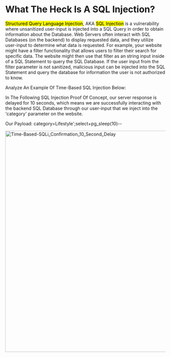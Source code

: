 <h1>What The Heck Is A SQL Injection?</h1>
<mark>Structured Query Language Injection</mark>, AKA <mark>SQL Injection</mark> is a vulnerability where unsanitized user-input is injected into a SQL Query in order to obtain information about the Database. Web Servers often interact with SQL Databases (on the backend) to display requested data, and they utilize 
user-input to determine what data is requested. For example, your website might have a filter functionality that allows users to filter their search for specific data. The website might then use that filter as an string input inside of a SQL Statement 
to query the SQL Database. If the user input from the filter parameter is not sanitized, malicious input can be injected into the SQL Statement and query the database for information the user is not authorized to know.

Analyze An Example Of Time-Based SQL Injection Below:

In The Following SQL Injection Proof Of Concept, our server response is delayed for 10 seconds, which means we are successfully interacting with the backend SQL Database through our user-input that we inject into the 'category' parameter on the website.

Our Payload: category=Lifestyle';select+pg_sleep(10)--

<img width="1906" height="694" alt="Time-Based-SQLi_Confirmation_10_Second_Delay" src="https://github.com/user-attachments/assets/b90b366d-3ef1-4dca-870d-f9f2cdcb8d1e" />






